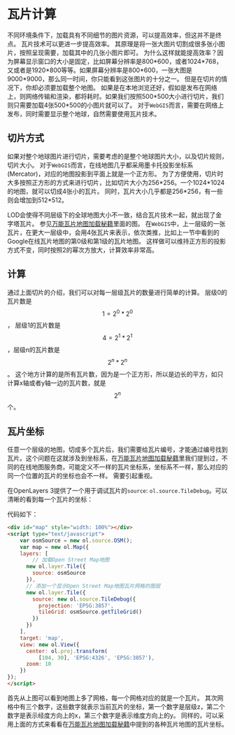 # 瓦片计算
不同环境条件下，加载具有不同细节的图片资源，可以提高效率，但这并不是终点。 瓦片技术可以更进一步提高效率。 其原理是将一张大图片切割成很多张小图片，按照呈现需要，加载其中的几张小图片即可。 为什么这样就能提高效率？因为屏幕显示窗口的大小是固定，比如屏幕分辨率是800\*600，或者1024\*768，又或者是1920\*800等等。如果屏幕分辨率是800\*600，一张大图是9000\*9000，那么同一时间，你只能看到这张图片的十分之一。 但是在切片的情况下，你却必须要加载整个地图。 如果是在本地浏览还好，假如是发布在网络上，则网络传输和渲染，都将耗时。如果我们按照500\*500大小进行切片，我们则只需要加载4张500\*500的小图片就可以了。 对于`WebGIS`而言，需要在网络上发布，同时需要显示整个地球，自然需要使用瓦片技术。

## 切片方式
如果对整个地球图片进行切片，需要考虑的是整个地球图片大小，以及切片规则，切片大小。 对于`WebGIS`而言，在线地图几乎都采用墨卡托投影坐标系(Mercator)，对应的地图投影到平面上就是一个正方形。 为了方便使用，切片时大多按照正方形的方式来进行切片，比如切片大小为256\*256。一个1024\*1024的地图，就可以切成4张小的瓦片。 同时，瓦片大小几乎都是256\*256，有一些则会增加到512\*512。

LOD会使得不同层级下的全球地图大小不一致，结合瓦片技术一起，就出现了金字塔瓦片。 参见[万能瓦片地图加载秘籍](../ch05/05-03.md)里面的图。 在`WebGIS`中，上一层级的一张瓦片，在更大一层级中，会用4张瓦片来表示，依次类推，比如上一节中看到的Google在线瓦片地图的第0级和第1级的瓦片地图。 这样做可以维持正方形的投影方式不变，同时按照2的幂次方放大，计算效率非常高。

## 计算
通过上面切片的介绍，我们可以对每一层级瓦片的数量进行简单的计算。 层级0的瓦片数是$$1=2^0*2^0$$， 层级1的瓦片数是$$4=2^1*2^1$$，层级n的瓦片数是$$2^n*2^n$$。 这个地方计算的是所有瓦片数，因为是一个正方形，所以是边长的平方，如只计算x轴或者y轴一边的瓦片数，就是$$2^n$$个。

## 瓦片坐标
任意一个层级的地图，切成多个瓦片后，我们需要给瓦片编号，才能通过编号找到瓦片。这个问题在这就涉及到坐标系，在[万能瓦片地图加载秘籍](../ch05/05-03.md)里我们提到过，不同的在线地图服务商，可能定义不一样的瓦片坐标系，坐标系不一样，那么对应的同一个位置的瓦片的坐标也会不一样。 需要引起重视。

在OpenLayers 3提供了一个用于调试瓦片的`source`: `ol.source.TileDebug`。可以清晰的看到每一个瓦片的坐标：

<head>                  
	<link href="../src/ol3.13.1/ol.css" rel="stylesheet" type="text/css" />
	<script type="text/javascript" src="../src/ol3.13.1/ol.js" charset="utf-8"></script>
</head>
<div id="map" style="width: 100%"></div>
<script type="text/javascript">
	var osmSource = new ol.source.OSM();
	var map = new ol.Map({
	layers: [
	  new ol.layer.Tile({
	    source: osmSource
	  }),
	  new ol.layer.Tile({
	    source: new ol.source.TileDebug({
	      projection: 'EPSG:3857',
	      tileGrid: osmSource.getTileGrid()
	    })
	  })
	],
	target: 'map',
	view: new ol.View({
	  center: ol.proj.transform(
	      [104, 30], 'EPSG:4326', 'EPSG:3857'),
	  zoom: 10
	})
});
</script>

代码如下：

```html
<div id="map" style="width: 100%"></div>
<script type="text/javascript">
	var osmSource = new ol.source.OSM();
	var map = new ol.Map({
	layers: [
		// 加载Open Street Map地图
	  new ol.layer.Tile({
	    source: osmSource
	  }),
	  // 添加一个显示Open Street Map地图瓦片网格的图层
	  new ol.layer.Tile({
	    source: new ol.source.TileDebug({
	      projection: 'EPSG:3857',
	      tileGrid: osmSource.getTileGrid()
	    })
	  })
	],
	target: 'map',
	view: new ol.View({
	  center: ol.proj.transform(
	      [104, 30], 'EPSG:4326', 'EPSG:3857'),
	  zoom: 10
	})
});
</script>
```
首先从上图可以看到地图上多了网格，每一个网格对应的就是一个瓦片。 其次网格中有三个数字，这些数字就表示当前瓦片的坐标，第一个数字是层级z，第二个数字是表示经度方向上的x，第三个数字是表示维度方向上的y。 同样的，可以采用上面的方式来看看在[万能瓦片地图加载秘籍](../ch05/05-03.md)中提到的各种瓦片地图的瓦片坐标。


